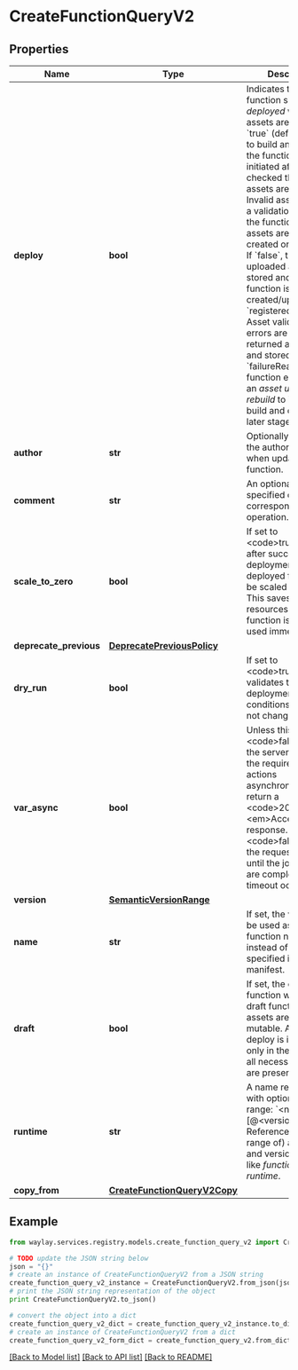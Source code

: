 # CreateFunctionQueryV2


## Properties

Name | Type | Description | Notes
------------ | ------------- | ------------- | -------------
**deploy** | **bool** | Indicates that a function should be _deployed_ when its assets are valid.  * If &#x60;true&#x60; (default), jobs to build and deploy the function will be initiated after it is checked that the assets are valid. Invalid assets lead to a validation error, and the function and its assets are not created or updated. * If &#x60;false&#x60;, the uploaded assets are stored and the function is created/updated in &#x60;registered&#x60; state. Asset validation errors are only returned as warning, and stored as &#x60;failureReason&#x60; on the function entity. Use an _asset update_ or _rebuild_ to initiate a build and deploy at a later stage. | [optional] [default to True]
**author** | **str** | Optionally changes the author metadata when updating a function. | [optional] 
**comment** | **str** | An optional user-specified comment corresponding to the operation. | [optional] 
**scale_to_zero** | **bool** | If set to &lt;code&gt;true&lt;/code&gt;, after successful deployment, the deployed function will be scaled to zero. This saves computing resources when the function is not to be used immediately. | [optional] [default to False]
**deprecate_previous** | [**DeprecatePreviousPolicy**](DeprecatePreviousPolicy.md) |  | [optional] 
**dry_run** | **bool** | If set to &lt;code&gt;true&lt;/code&gt;, validates the deployment conditions, but does not change anything. | [optional] 
**var_async** | **bool** | Unless this is set to &lt;code&gt;false&lt;/code&gt;, the server will start the required job actions asynchronously and return a &lt;code&gt;202&lt;/code&gt; &lt;em&gt;Accepted&lt;/em&gt; response. If &lt;code&gt;false&lt;/code&gt; the request will block until the job actions are completed, or a timeout occurs. | [optional] [default to True]
**version** | [**SemanticVersionRange**](SemanticVersionRange.md) |  | [optional] 
**name** | **str** | If set, the value will be used as the function name instead of the one specified in the manifest. | [optional] 
**draft** | **bool** | If set, the created function will be a draft function and its assets are still mutable. A build and deploy is initiated only in the case when all necessary assets are present and valid. | [optional] [default to False]
**runtime** | **str** | A name reference with optional version range: &#x60;&lt;name&gt;[@&lt;versionRange&gt;]&#x60;.  References (a version range of) a named and versioned entity like _function_ or _runtime_. | [optional] 
**copy_from** | [**CreateFunctionQueryV2Copy**](CreateFunctionQueryV2Copy.md) |  | [optional] 

## Example

```python
from waylay.services.registry.models.create_function_query_v2 import CreateFunctionQueryV2

# TODO update the JSON string below
json = "{}"
# create an instance of CreateFunctionQueryV2 from a JSON string
create_function_query_v2_instance = CreateFunctionQueryV2.from_json(json)
# print the JSON string representation of the object
print CreateFunctionQueryV2.to_json()

# convert the object into a dict
create_function_query_v2_dict = create_function_query_v2_instance.to_dict()
# create an instance of CreateFunctionQueryV2 from a dict
create_function_query_v2_form_dict = create_function_query_v2.from_dict(create_function_query_v2_dict)
```
[[Back to Model list]](../README.md#documentation-for-models) [[Back to API list]](../README.md#documentation-for-api-endpoints) [[Back to README]](../README.md)


